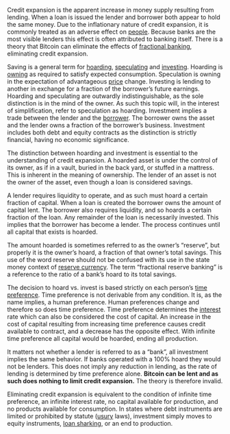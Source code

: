 Credit expansion is the apparent increase in money supply resulting from lending. When a loan is issued the lender and borrower both appear to hold the same money. Due to the inflationary nature of credit expansion, it is commonly treated as an adverse effect on [people](Glossary#person). Because banks are the most visible lenders this effect is often attributed to banking itself. There is a theory that Bitcoin can eliminate the effects of [fractional banking](https://en.m.wikipedia.org/wiki/Fractional-reserve_banking), eliminating credit expansion.

Saving is a general term for [hoarding](Glossary#hoard), [speculating](Glossary#speculate) and [investing](Glossary#lend). Hoarding is [owning](Glossary#owner) as required to satisfy expected consumption. Speculation is owning in the expectation of advantageous [price](Glossary#price) change. Investing is lending to another in exchange for a fraction of the borrower’s future earnings. Hoarding and speculating are outwardly indistinguishable, as the sole distinction is in the mind of the owner. As such this topic will, in the interest of simplification, refer to speculation as hoarding. Investment implies a trade between the lender and the [borrower](Glossary#borrow). The borrower owns the asset and the lender owns a fraction of the borrower’s business. Investment includes both debt and equity contracts as the distinction is strictly financial, having no economic significance.

The distinction between hoarding and investment is essential to the understanding of credit expansion. A hoarded asset is under the control of its owner, as if in a vault, buried in the back yard, or stuffed in a mattress. This is inherent in the meaning of ownership. The lender of an asset is not the owner of the asset, even though a loan is considered savings.

A lender requires liquidity to operate, and as such must hoard a certain fraction of capital. When a loan is created the borrower owns the amount of capital lent. The borrower also requires liquidity, and so hoards a certain fraction of the loan. Any remainder of the loan is necessarily invested. This implies that the borrower has become a lender. The process continues until all capital that exists is hoarded.

The amount hoarded is sometimes referred to as the owner’s “reserve”, but properly it is the owner’s hoard, a fraction of that owner’s total savings. This use of the word reserve should not be confused with its use in the state money context of [reserve currency](Reserve-Currency-Fallacy). The term “fractional reserve banking” is a reference to the ratio of a bank’s hoard to its total savings.

The decision to hoard vs. invest is based strictly on each person’s [time preference](https://en.wikipedia.org/wiki/Time_preference). Time preference is not derivable from any condition. It is, as the name implies, a human preference. Human preferences change and therefore so does time preference. Time preference determines the [interest](Glossary#interest) rate which can also be considered the cost of capital. An increase in the cost of capital resulting from increasing time preference causes credit available to contract, and a decrease has the opposite effect. With infinite time preference all capital would be hoarded, ending all production.

It matters not whether a lender is referred to as a “bank”, all investment implies the same behavior. If banks operated with a 100% hoard they would not be lenders. This does not imply any reduction in lending, as the rate of lending is determined by time preference alone. **Bitcoin can be lent and as such does nothing to limit credit expansion.** The theory is therefore invalid.

Eliminating credit expansion is equivalent to the condition of infinite time preference, an infinite interest rate, no capital available for production, and no products available for consumption. In states where debt instruments are limited or prohibited by statute ([usury](https://en.wikipedia.org/wiki/Usury) laws), investment simply moves to equity instruments, [loan sharking](https://en.wikipedia.org/wiki/Loan_shark), or an end to production.
